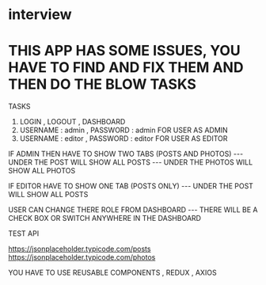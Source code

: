 # interview

THIS APP HAS SOME ISSUES, YOU HAVE TO FIND AND FIX THEM AND THEN DO THE BLOW TASKS
========================================================================================================
TASKS
1) LOGIN , LOGOUT , DASHBOARD
2) USERNAME : admin , PASSWORD : admin FOR USER AS ADMIN
3) USERNAME : editor , PASSWORD : editor FOR USER AS EDITOR

IF ADMIN THEN HAVE TO SHOW TWO TABS (POSTS AND PHOTOS)
  --- UNDER THE POST WILL SHOW ALL POSTS
  --- UNDER THE PHOTOS WILL SHOW ALL PHOTOS
  
IF EDITOR HAVE TO SHOW ONE TAB (POSTS ONLY)
  --- UNDER THE POST WILL SHOW ALL POSTS

USER CAN CHANGE THERE ROLE FROM DASHBOARD
  --- THERE WILL BE A CHECK BOX OR SWITCH ANYWHERE IN THE DASHBOARD 
 

TEST API

https://jsonplaceholder.typicode.com/posts
https://jsonplaceholder.typicode.com/photos

YOU HAVE TO USE REUSABLE COMPONENTS , REDUX , AXIOS
